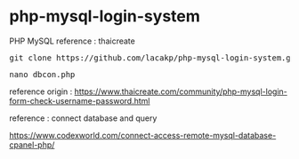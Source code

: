 # php-mysql-login-system
PHP MySQL reference : thaicreate

<pre>
git clone https://github.com/lacakp/php-mysql-login-system.git; mv -v ./php-mysql-login-system/* ./ ; rm -r php-mysql-login-system;
</pre>

<pre>
nano dbcon.php
</pre>


reference origin : https://www.thaicreate.com/community/php-mysql-login-form-check-username-password.html

reference : connect database and query

https://www.codexworld.com/connect-access-remote-mysql-database-cpanel-php/
